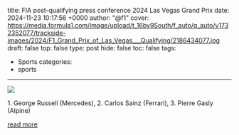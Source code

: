 title: FIA post-qualifying press conference 2024 Las Vegas Grand Prix
date: 2024-11-23 10:17:56 +0000
author: "@f1"
cover: https://media.formula1.com/image/upload/t_16by9South/f_auto/q_auto/v1732352077/trackside-images/2024/F1_Grand_Prix_of_Las_Vegas___Qualifying/2186434077.jpg
draft: false
top: false
type: post
hide: false
toc: false
tags:
  - Sports
categories:
  - sports
---

![](https://media.formula1.com/image/upload/t_16by9South/f_auto/q_auto/v1732352077/trackside-images/2024/F1_Grand_Prix_of_Las_Vegas___Qualifying/2186434077.jpg)

1\. George Russell (Mercedes), 2. Carlos Sainz (Ferrari), 3. Pierre Gasly (Alpine)

[read more](https://www.formula1.com/en/latest/article/fia-post-qualifying-press-conference-las-vegas-2024.6wHO93AocGYP8qUgRysKiw)

